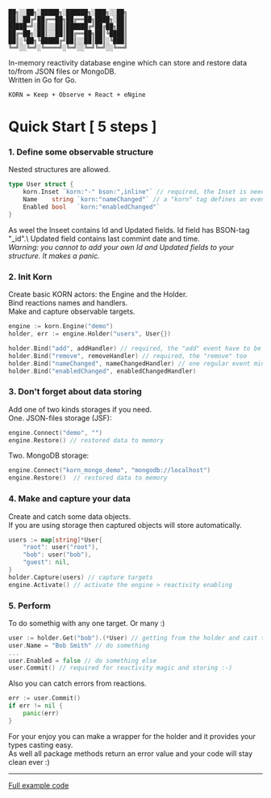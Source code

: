 ```
██╗░░██╗░█████╗░██████╗░███╗░░██╗
██║░██╔╝██╔══██╗██╔══██╗████╗░██║
█████═╝░██║░░██║██████╔╝██╔██╗██║
██╔═██╗░██║░░██║██╔══██╗██║╚████║
██║░╚██╗╚█████╔╝██║░░██║██║░╚███║
╚═╝░░╚═╝░╚════╝░╚═╝░░╚═╝╚═╝░░╚══╝
```

In-memory reactivity database engine which can store and restore data to/from JSON files or MongoDB.\
Written in Go for Go.
```
KORN = Keep + Observe + React + eNgine
```
# Quick Start [ 5 steps ]

### 1. Define some observable structure
Nested structures are allowed.
```go
type User struct {
    korn.Inset `korn:"-" bson:",inline"` // required, the Inset is needed for communication between the Engine and current object
    Name    string `korn:"nameChanged"` // a "korn" tag defines an event name which will be invoked after changing
    Enabled bool   `korn:"enabledChanged"`
}
```
As weel the Inseet contains Id and Updated fields. Id field has BSON-tag "_id".\ 
Updated field contains last commint date and time.\
*Warning: you cannot to add your own Id and Updated fields to your structure. It makes a panic.*

### 2. Init Korn
Create basic KORN actors: the Engine and the Holder.\
Bind reactions names and handlers.\
Make and capture observable targets.

```go
engine := korn.Engine("demo")
holder, err := engine.Holder("users", User{})

holder.Bind("add", addHandler) // required, the "add" event have to be defined
holder.Bind("remove", removeHandler) // required, the "remove" too
holder.Bind("nameChanged", nameChangedHandler) // one regular event minimum requried
holder.Bind("enabledChanged", enabledChangedHandler)
```

### 3. Don't forget about data storing
Add one of two kinds storages if you need.\
One. JSON-files storage (JSF):
```go
engine.Connect("demo", "") 
engine.Restore() // restored data to memory
```
Two. MongoDB storage:
```go
engine.Connect("korn_mongo_demo", "mongodb://localhost") 
engine.Restore()  // restored data to memory
```

### 4. Make and capture your data
Create and catch some data objects.\
If you are using storage then captured objects will store automatically.
```go
users := map[string]*User{
    "root": user("root"), 
    "bob": user("bob"), 
    "guest": nil,
}
holder.Capture(users) // capture targets 
engine.Activate() // activate the engine > reactivity enabling
```

### 5. Perform
To do somethig with any one target. Or many :)

```go
user := holder.Get("bob").(*User) // getting from the holder and cast to origin type pointer
user.Name = "Bob Smith" // do something
...
user.Enabled = false // do something else
user.Commit() // required for reactivity magic and storing :-)
```
Also you can catch errors from reactions.
```go
err := user.Commit() 
if err != nil {
    panic(err)
}
```
For your enjoy you can make a wrapper for the holder and it provides your types casting easy. \
As well all package methods return an error value and your code will stay clean ever :)

***

[Full example code](https://github.com/en-v/korn/blob/main/examples/example.go)
